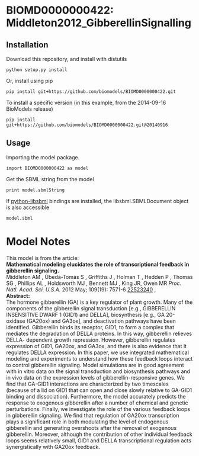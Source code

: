 # BIOMD0000000422: Middleton2012_GibberellinSignalling

## Installation

Download this repository, and install with distutils

`python setup.py install`

Or, install using pip

`pip install git+https://github.com/biomodels/BIOMD0000000422.git`

To install a specific version (in this example, from the 2014-09-16 BioModels release)

`pip install git+https://github.com/biomodels/BIOMD0000000422.git@20140916`

## Usage

Importing the model package.

`import BIOMD0000000422 as model`

Get the SBML string from the model

`print model.sbmlString`

If [python-libsbml](https://pypi.python.org/pypi/python-libsbml) bindings are
installed, the libsbml.SBMLDocument object is also accessible

`model.sbml`


# Model Notes


This model is from the article:  
**Mathematical modeling elucidates the role of transcriptional feedback in gibberellin signaling.**   
Middleton AM , Úbeda-Tomás S , Griffiths J , Holman T , Hedden P , Thomas SG ,
Phillips AL , Holdsworth MJ , Bennett MJ , King JR, Owen MR _Proc. Natl. Acad.
Sci. U.S.A._ 2012 May; 109(19): 7571-6
[22523240](http://www.ncbi.nlm.nih.gov/pubmed/22523240) ,  
**Abstract:**   
The hormone gibberellin (GA) is a key regulator of plant growth. Many of the
components of the gibberellin signal transduction [e.g., GIBBERELLIN
INSENSITIVE DWARF 1 (GID1) and DELLA], biosynthesis [e.g., GA 20-oxidase
(GA20ox) and GA3ox], and deactivation pathways have been identified.
Gibberellin binds its receptor, GID1, to form a complex that mediates the
degradation of DELLA proteins. In this way, gibberellin relieves DELLA-
dependent growth repression. However, gibberellin regulates expression of
GID1, GA20ox, and GA3ox, and there is also evidence that it regulates DELLA
expression. In this paper, we use integrated mathematical modeling and
experiments to understand how these feedback loops interact to control
gibberellin signaling. Model simulations are in good agreement with in vitro
data on the signal transduction and biosynthesis pathways and in vivo data on
the expression levels of gibberellin-responsive genes. We find that GA-GID1
interactions are characterized by two timescales (because of a lid on GID1
that can open and close slowly relative to GA-GID1 binding and dissociation).
Furthermore, the model accurately predicts the response to exogenous
gibberellin after a number of chemical and genetic perturbations. Finally, we
investigate the role of the various feedback loops in gibberellin signaling.
We find that regulation of GA20ox transcription plays a significant role in
both modulating the level of endogenous gibberellin and generating overshoots
after the removal of exogenous gibberellin. Moreover, although the
contribution of other individual feedback loops seems relatively small, GID1
and DELLA transcriptional regulation acts synergistically with GA20ox
feedback.


